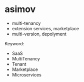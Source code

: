 # asimov

- multi-tenancy
- extension services, marketplace
- multi-version, depolyment


Keyword:

- SaaS
- MultiTenancy
- Tenant
- Marketplace
- Microservices


